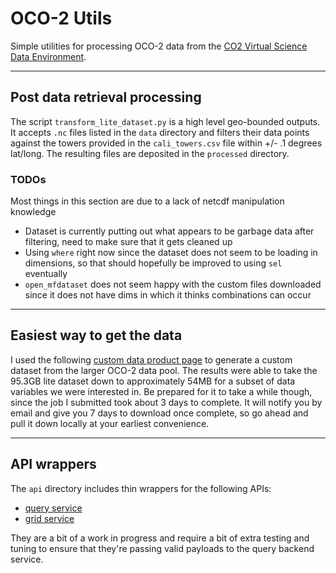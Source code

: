 # OCO-2 Utils
Simple utilities for processing OCO-2 data from the [CO2 Virtual Science Data Environment](https://co2.jpl.nasa.gov/#mission=OCO-2). 

___
## Post data retrieval processing
The script `transform_lite_dataset.py` is a high level geo-bounded outputs. It accepts `.nc` files listed in the `data` directory and filters their data points against the towers provided in the `cali_towers.csv` file within +/- .1 degrees lat/long. The resulting files are deposited in the `processed` directory.

### TODOs
Most things in this section are due to a lack of netcdf manipulation knowledge
- Dataset is currently putting out what appears to be garbage data after filtering, need to make sure that it gets cleaned up
- Using `where` right now since the dataset does not seem to be loading in dimensions, so that should hopefully be improved to using `sel` eventually
- `open_mfdataset` does not seem happy with the custom files downloaded since it does not have dims in which it thinks combinations can occur

___
## Easiest way to get the data
I used the following [custom data product page](https://co2.jpl.nasa.gov/build/?dataset=OCO2L2Stdv10&product=FULL) to generate a custom dataset from the larger OCO-2 data pool. The results were able to take the 95.3GB lite dataset down to approximately 54MB for a subset of data variables we were interested in. Be prepared for it to take a while though, since the job I submitted took about 3 days to complete. It will notify you by email and give you 7 days to download once complete, so go ahead and pull it down locally at your earliest convenience.

___
## API wrappers
The `api` directory includes thin wrappers for the following APIs:
- [query service](https://co2.jpl.nasa.gov/developer/query_service)
- [grid service](https://co2.jpl.nasa.gov/developer/grid_api)

They are a bit of a work in progress and require a bit of extra testing and tuning to ensure that they're passing valid payloads to the query backend service.
